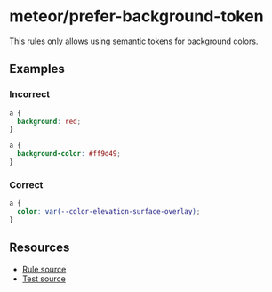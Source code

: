# meteor/prefer-background-token

This rules only allows using semantic tokens for background colors.

## Examples

### Incorrect

```css
a {
  background: red;
}
```

```css
a {
  background-color: #ff9d49;
}
```

### Correct

```css
a {
  color: var(--color-elevation-surface-overlay);
}
```

## Resources

- [Rule source](https://github.com/shopware/meteor/blob/main/packages/stylelint-plugin-meteor/src/rules/prefer-background-token/index.ts)
- [Test source](https://github.com/shopware/meteor/blob/main/packages/stylelint-plugin-meteor/src/rules/prefer-background-token/prefer-background-token.test.ts)
